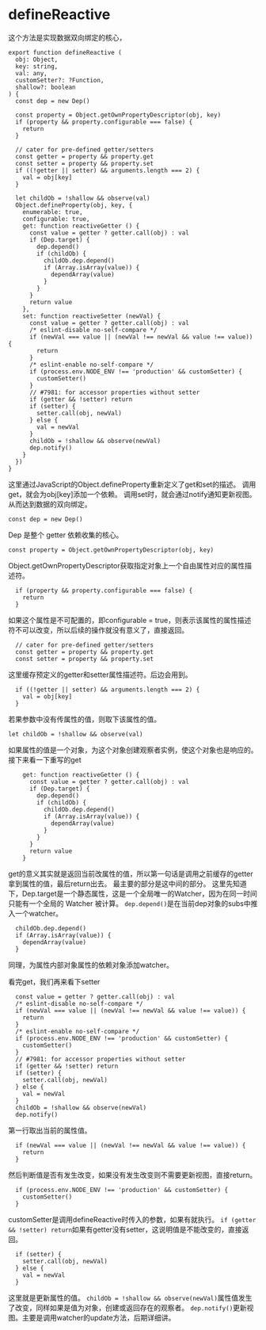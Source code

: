 # defineReactive

这个方法是实现数据双向绑定的核心，
```
export function defineReactive (
  obj: Object,
  key: string,
  val: any,
  customSetter?: ?Function,
  shallow?: boolean
) {
  const dep = new Dep()

  const property = Object.getOwnPropertyDescriptor(obj, key)
  if (property && property.configurable === false) {
    return
  }

  // cater for pre-defined getter/setters
  const getter = property && property.get
  const setter = property && property.set
  if ((!getter || setter) && arguments.length === 2) {
    val = obj[key]
  }

  let childOb = !shallow && observe(val)
  Object.defineProperty(obj, key, {
    enumerable: true,
    configurable: true,
    get: function reactiveGetter () {
      const value = getter ? getter.call(obj) : val
      if (Dep.target) {
        dep.depend()
        if (childOb) {
          childOb.dep.depend()
          if (Array.isArray(value)) {
            dependArray(value)
          }
        }
      }
      return value
    },
    set: function reactiveSetter (newVal) {
      const value = getter ? getter.call(obj) : val
      /* eslint-disable no-self-compare */
      if (newVal === value || (newVal !== newVal && value !== value)) {
        return
      }
      /* eslint-enable no-self-compare */
      if (process.env.NODE_ENV !== 'production' && customSetter) {
        customSetter()
      }
      // #7981: for accessor properties without setter
      if (getter && !setter) return
      if (setter) {
        setter.call(obj, newVal)
      } else {
        val = newVal
      }
      childOb = !shallow && observe(newVal)
      dep.notify()
    }
  })
}
```

这里通过JavaScript的Object.defineProperty重新定义了get和set的描述。
调用get，就会为obj[key]添加一个依赖。
调用set时，就会通过notify通知更新视图。
从而达到数据的双向绑定。

```
const dep = new Dep()
```
Dep 是整个 getter 依赖收集的核心。
```
const property = Object.getOwnPropertyDescriptor(obj, key)
```
Object.getOwnPropertyDescriptor获取指定对象上一个自由属性对应的属性描述符。
```
  if (property && property.configurable === false) {
    return
  }
```
如果这个属性是不可配置的，即configurable = true，则表示该属性的属性描述符不可以改变，所以后续的操作就没有意义了，直接返回。
```
  // cater for pre-defined getter/setters
  const getter = property && property.get
  const setter = property && property.set
```
这里缓存预定义的getter和setter属性描述符。后边会用到。
```
  if ((!getter || setter) && arguments.length === 2) {
    val = obj[key]
  }
```
若果参数中没有传属性的值，则取下该属性的值。
```
let childOb = !shallow && observe(val)
```
如果属性的值是一个对象，为这个对象创建观察者实例，使这个对象也是响应的。
接下来看一下重写的get
```
    get: function reactiveGetter () {
      const value = getter ? getter.call(obj) : val
      if (Dep.target) {
        dep.depend()
        if (childOb) {
          childOb.dep.depend()
          if (Array.isArray(value)) {
            dependArray(value)
          }
        }
      }
      return value
    }
```
get的意义其实就是返回当前改属性的值，所以第一句话是调用之前缓存的getter拿到属性的值，最后return出去。
最主要的部分是这中间的部分。
这里先知道下，Dep.target是一个静态属性，这是一个全局唯一的Watcher，因为在同一时间只能有一个全局的 Watcher 被计算。
`dep.depend()`是在当前dep对象的subs中推入一个watcher。
```
  childOb.dep.depend()
  if (Array.isArray(value)) {
    dependArray(value)
  }
```
同理，为属性内部对象属性的依赖对象添加watcher。

看完get，我们再来看下setter
```
  const value = getter ? getter.call(obj) : val
  /* eslint-disable no-self-compare */
  if (newVal === value || (newVal !== newVal && value !== value)) {
    return
  }
  /* eslint-enable no-self-compare */
  if (process.env.NODE_ENV !== 'production' && customSetter) {
    customSetter()
  }
  // #7981: for accessor properties without setter
  if (getter && !setter) return
  if (setter) {
    setter.call(obj, newVal)
  } else {
    val = newVal
  }
  childOb = !shallow && observe(newVal)
  dep.notify()
```

第一行取出当前的属性值。
```
  if (newVal === value || (newVal !== newVal && value !== value)) {
    return
  }
```
然后判断值是否有发生改变，如果没有发生改变则不需要更新视图，直接return。
```
  if (process.env.NODE_ENV !== 'production' && customSetter) {
    customSetter()
  }
```
customSetter是调用defineReactive时传入的参数，如果有就执行。
`if (getter && !setter) return`如果有getter没有setter，这说明值是不能改变的，直接返回。
```
  if (setter) {
    setter.call(obj, newVal)
  } else {
    val = newVal
  }
```
这里就是更新属性的值。
`childOb = !shallow && observe(newVal)`属性值发生了改变，同样如果是值为对象，创建或返回存在的观察者。
`dep.notify()`更新视图。主要是调用watcher的update方法，后期详细讲。

